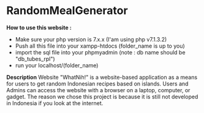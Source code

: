 # RandomMealGenerator

**How to use this website :**
- Make sure your php version is 7.x.x (I'am using php v7.1.3.2)
- Push all this file into your xampp-htdocs (folder_name is up to you)
- import the sql file into your phpmyadmin (note : db name should be "db_tubes_rpl")
- run your localhost/(folder_name) 

**Description**
Website "WhatNih!" is a website-based application as a means for users to get random Indonesian recipes based on islands. Users and Admins can access the website with a browser on a laptop, computer, or gadget. The reason we chose this project is because it is still not developed in Indonesia if you look at the internet.
